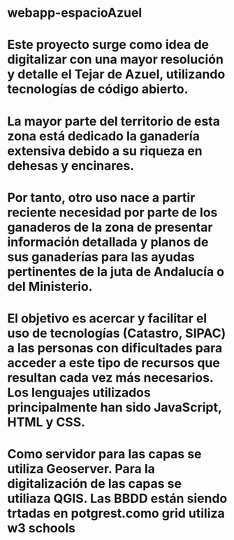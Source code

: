 # webapp-espacioAzuel

# Este proyecto surge como idea de digitalizar con una mayor resolución y detalle el Tejar de Azuel, utilizando tecnologías de código abierto. 
# La mayor parte del territorio de esta zona está dedicado la ganadería extensiva debido a su riqueza en dehesas y encinares. 
# Por tanto, otro uso nace a partir reciente necesidad por parte de los ganaderos de la zona de presentar información detallada y planos de sus ganaderías para las ayudas pertinentes de la juta de Andalucía o del Ministerio. 
# El objetivo es acercar y facilitar el uso de tecnologías (Catastro, SIPAC) a las personas con dificultades para acceder a este tipo de recursos que resultan cada vez más necesarios. Los lenguajes utilizados principalmente han sido JavaScript, HTML y CSS.
# Como servidor para las capas se utiliza Geoserver. Para la digitalización de las capas se utiliaza QGIS. Las BBDD están siendo trtadas en potgrest.como grid utiliza w3 schools</p>     

